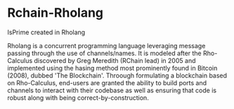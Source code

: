 # Rchain-Rholang
IsPrime created in Rholang

Rholang is a concurrent programming language leveraging message passing through the use of channels/names. It is modeled after the
Rho-Calculus discovered by Greg Meredith (RChain lead) in 2005 and implemented using the hasing method most prominently found in 
Bitcoin (2008), dubbed 'The Blockchain'. Throough formulating a blockchain based on Rho-Calculus, end-users are granted the ability to
build ports and channels to interact with their codebase as well as ensuring that code is robust along with being correct-by-construction.
